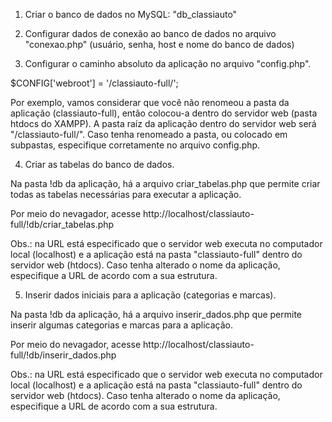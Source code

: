 1) Criar o banco de dados no MySQL: "db_classiauto"



2) Configurar dados de conexão ao banco de dados no arquivo "conexao.php" (usuário, senha, host e 
nome do banco de dados)



3) Configurar o caminho absoluto da aplicação no arquivo "config.php".

  $CONFIG['webroot'] = '/classiauto-full/';

Por exemplo, vamos considerar que você não renomeou a pasta da aplicação (classiauto-full), então colocou-a dentro do servidor web (pasta htdocs do XAMPP). A pasta raíz da aplicação dentro do servidor web será "/classiauto-full/".
Caso tenha renomeado a pasta, ou colocado em subpastas, especifique corretamente no arquivo config.php.



4) Criar as tabelas do banco de dados. 

Na pasta !db da aplicação, há a arquivo criar_tabelas.php que permite criar todas as tabelas necessárias para executar a aplicação.

Por meio do nevagador, acesse http://localhost/classiauto-full/!db/criar_tabelas.php

Obs.: na URL está especificado que o servidor web executa no computador local (localhost) e a aplicação está na pasta "classiauto-full" dentro do servidor web (htdocs). Caso tenha alterado o nome da aplicação, especifique a URL de acordo com a sua estrutura.



5) Inserir dados iniciais para a aplicação (categorias e marcas).

Na pasta !db da aplicação, há a arquivo inserir_dados.php que permite inserir algumas categorias e marcas para a aplicação.

Por meio do nevagador, acesse http://localhost/classiauto-full/!db/inserir_dados.php


Obs.: na URL está especificado que o servidor web executa no computador local (localhost) e a aplicação está na pasta "classiauto-full" dentro do servidor web (htdocs). Caso tenha alterado o nome da aplicação, especifique a URL de acordo com a sua estrutura.